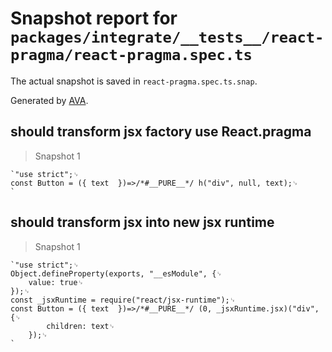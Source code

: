 # Snapshot report for `packages/integrate/__tests__/react-pragma/react-pragma.spec.ts`

The actual snapshot is saved in `react-pragma.spec.ts.snap`.

Generated by [AVA](https://avajs.dev).

## should transform jsx factory use React.pragma

> Snapshot 1

    `"use strict";␊
    const Button = ({ text  })=>/*#__PURE__*/ h("div", null, text);␊
    `

## should transform jsx into new jsx runtime

> Snapshot 1

    `"use strict";␊
    Object.defineProperty(exports, "__esModule", {␊
        value: true␊
    });␊
    const _jsxRuntime = require("react/jsx-runtime");␊
    const Button = ({ text  })=>/*#__PURE__*/ (0, _jsxRuntime.jsx)("div", {␊
            children: text␊
        });␊
    `
